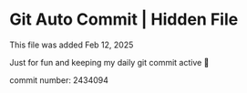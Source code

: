 # Git Auto Commit | Hidden File

This file was added Feb 12, 2025

Just for fun and keeping my daily git commit active 🤪

commit number: 2434094
